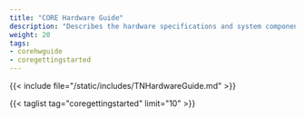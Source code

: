 ```yaml
---
title: "CORE Hardware Guide"
description: "Describes the hardware specifications and system component recommendations for custom TrueNAS CORE deployment."
weight: 20
tags:
- corehwguide
- coregettingstarted
---
```


{{< include file="/static/includes/TNHardwareGuide.md" >}}

{{< taglist tag="coregettingstarted" limit="10" >}}
